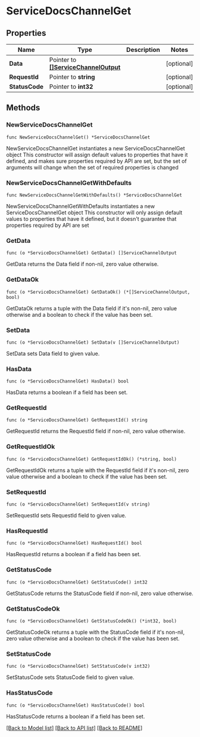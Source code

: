 # ServiceDocsChannelGet

## Properties

Name | Type | Description | Notes
------------ | ------------- | ------------- | -------------
**Data** | Pointer to [**[]ServiceChannelOutput**](ServiceChannelOutput.md) |  | [optional] 
**RequestId** | Pointer to **string** |  | [optional] 
**StatusCode** | Pointer to **int32** |  | [optional] 

## Methods

### NewServiceDocsChannelGet

`func NewServiceDocsChannelGet() *ServiceDocsChannelGet`

NewServiceDocsChannelGet instantiates a new ServiceDocsChannelGet object
This constructor will assign default values to properties that have it defined,
and makes sure properties required by API are set, but the set of arguments
will change when the set of required properties is changed

### NewServiceDocsChannelGetWithDefaults

`func NewServiceDocsChannelGetWithDefaults() *ServiceDocsChannelGet`

NewServiceDocsChannelGetWithDefaults instantiates a new ServiceDocsChannelGet object
This constructor will only assign default values to properties that have it defined,
but it doesn't guarantee that properties required by API are set

### GetData

`func (o *ServiceDocsChannelGet) GetData() []ServiceChannelOutput`

GetData returns the Data field if non-nil, zero value otherwise.

### GetDataOk

`func (o *ServiceDocsChannelGet) GetDataOk() (*[]ServiceChannelOutput, bool)`

GetDataOk returns a tuple with the Data field if it's non-nil, zero value otherwise
and a boolean to check if the value has been set.

### SetData

`func (o *ServiceDocsChannelGet) SetData(v []ServiceChannelOutput)`

SetData sets Data field to given value.

### HasData

`func (o *ServiceDocsChannelGet) HasData() bool`

HasData returns a boolean if a field has been set.

### GetRequestId

`func (o *ServiceDocsChannelGet) GetRequestId() string`

GetRequestId returns the RequestId field if non-nil, zero value otherwise.

### GetRequestIdOk

`func (o *ServiceDocsChannelGet) GetRequestIdOk() (*string, bool)`

GetRequestIdOk returns a tuple with the RequestId field if it's non-nil, zero value otherwise
and a boolean to check if the value has been set.

### SetRequestId

`func (o *ServiceDocsChannelGet) SetRequestId(v string)`

SetRequestId sets RequestId field to given value.

### HasRequestId

`func (o *ServiceDocsChannelGet) HasRequestId() bool`

HasRequestId returns a boolean if a field has been set.

### GetStatusCode

`func (o *ServiceDocsChannelGet) GetStatusCode() int32`

GetStatusCode returns the StatusCode field if non-nil, zero value otherwise.

### GetStatusCodeOk

`func (o *ServiceDocsChannelGet) GetStatusCodeOk() (*int32, bool)`

GetStatusCodeOk returns a tuple with the StatusCode field if it's non-nil, zero value otherwise
and a boolean to check if the value has been set.

### SetStatusCode

`func (o *ServiceDocsChannelGet) SetStatusCode(v int32)`

SetStatusCode sets StatusCode field to given value.

### HasStatusCode

`func (o *ServiceDocsChannelGet) HasStatusCode() bool`

HasStatusCode returns a boolean if a field has been set.


[[Back to Model list]](../README.md#documentation-for-models) [[Back to API list]](../README.md#documentation-for-api-endpoints) [[Back to README]](../README.md)


